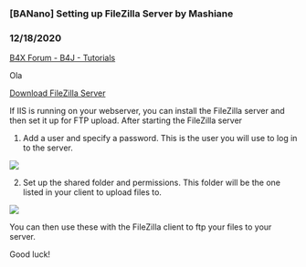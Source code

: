 ### [BANano] Setting up FileZilla Server by Mashiane
### 12/18/2020
[B4X Forum - B4J - Tutorials](https://www.b4x.com/android/forum/threads/125695/)

Ola  
  
[Download FileZilla Server](https://filezilla-project.org/download.php?type=server)  
  
If IIS is running on your webserver, you can install the FileZilla server and then set it up for FTP upload. After starting the FileZilla server  
  
1. Add a user and specify a password. This is the user you will use to log in to the server.  
  
![](https://www.b4x.com/android/forum/attachments/104605)  
  
2. Set up the shared folder and permissions. This folder will be the one listed in your client to upload files to.  
  
![](https://www.b4x.com/android/forum/attachments/104606)  
  
You can then use these with the FileZilla client to ftp your files to your server.  
  
Good luck!